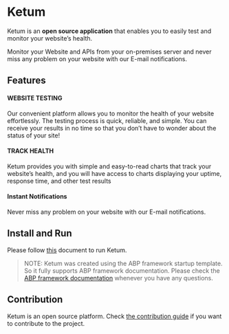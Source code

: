 # Ketum

Ketum is an **open source application** that enables you to easily test and monitor your website’s health.

Monitor your Website and APIs from your on-premises server and never miss any problem on your website with our E-mail notifications.

## Features


#### WEBSITE TESTING
Our convenient platform allows you to monitor the health of your website effortlessly. The testing process is quick, reliable, and simple. You can receive your results in no time so that you don’t have to wonder about the status of your site!

#### TRACK HEALTH

Ketum provides you with simple and easy-to-read charts that track your website’s health, and you will have access to charts displaying your uptime, response time, and other test results

#### Instant Notifications

Never miss any problem on your website with our E-mail notifications.

## Install and Run

Please follow [this](./docs/Get-Started/getting-started.md) document to run Ketum.

> NOTE: Ketum was created using the ABP framework startup template. So it fully supports ABP framework documentation. Please check the [ABP framework documentation](https://docs.abp.io/en/abp/latest) whenever you have any questions.

## Contribution

Ketum is an open source platform. Check [the contribution guide](docs/Contribution/Index.md) if you want to contribute to the project.
